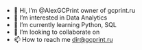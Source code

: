 - 👋 Hi, I’m @AlexGCPrint owner of gcprint.ru
- 👀 I’m interested in Data Analytics 
- 🌱 I’m currently learning Python, SQL
- 💞️ I’m looking to collaborate on 
- 📫 How to reach me dir@gcprint.ru

<!---
AlexGCPrint/AlexGCPrint is a ✨ special ✨ repository because its `README.md` (this file) appears on your GitHub profile.
You can click the Preview link to take a look at your changes.
--->
